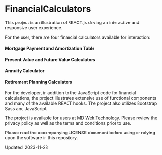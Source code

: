 # FinancialCalculators

This project is an illustration of REACT.js driving an interactive and responsive user experience.

For the user, there are four financial calculators available for interaction:

#### Mortgage Payment and Amortization Table

#### Present Value and Future Value Calculators

#### Annuity Calculator

#### Retirement Planning Calculators

For the developer, in addition to the JavaScript code for financial calculations, the project illustrates extensive use of functional components and many of the available REACT hooks. The project also utilizes Bootstrap Sass and JavaScript.

The project is available for users at [MD Web Technology](https://money.mdbytes.us). Please review the privacy policy as well as the terms and conditions prior to use.

Please read the accompanying LICENSE document before using or relying upon the software in this repository.

Updated: 2023-11-28
